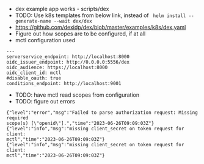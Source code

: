 - dex example app works - scripts/dex
- TODO: Use k8s templates from below link, instead of ` helm install --generate-name --wait dex/dex`
 - https://github.com/dexidp/dex/blob/master/examples/k8s/dex.yaml
- Figure out how scopes are to be configured, if at all
- mctl configuration used
```
---
serverservice_endpoint: http://localhost:8000
oidc_issuer_endpoint: http://0.0.0.0:5556/dex
oidc_audience: https://localhost:8000
oidc_client_id: mctl
#disable_oauth: true
conditions_endpoint: http://localhost:9001
```
- TODO: have mctl read scopes from configuration
- TODO: figure out errors
```
{"level":"error","msg":"Failed to parse authorization request: Missing required
scope(s) [\"openid\"].","time":"2023-06-26T09:09:03Z"}
{"level":"info","msg":"missing client_secret on token request for client:
mctl","time":"2023-06-26T09:09:03Z"}
{"level":"info","msg":"missing client_secret on token request for client:
mctl","time":"2023-06-26T09:09:03Z"}
```
